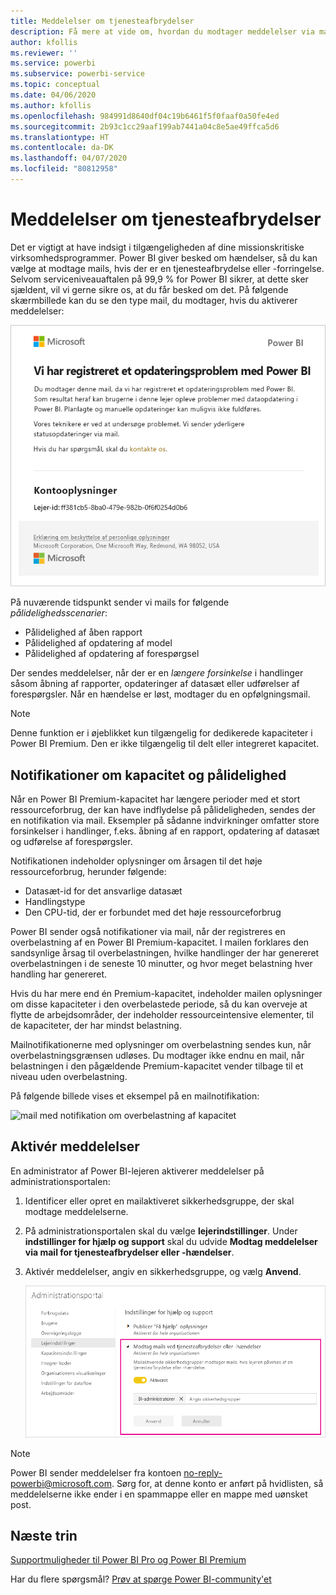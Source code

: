 ```yaml
---
title: Meddelelser om tjenesteafbrydelser
description: Få mere at vide om, hvordan du modtager meddelelser via mail, når Power BI-tjenesten bliver forstyrret eller forringet.
author: kfollis
ms.reviewer: ''
ms.service: powerbi
ms.subservice: powerbi-service
ms.topic: conceptual
ms.date: 04/06/2020
ms.author: kfollis
ms.openlocfilehash: 984991d8640df04c19b6461f5f0faaf0a50fe4ed
ms.sourcegitcommit: 2b93c1cc29aaf199ab7441a04c8e5ae49ffca5d6
ms.translationtype: HT
ms.contentlocale: da-DK
ms.lasthandoff: 04/07/2020
ms.locfileid: "80812958"
---
```

# <a name="service-interruption-notifications"></a>Meddelelser om tjenesteafbrydelser

Det er vigtigt at have indsigt i tilgængeligheden af dine missionskritiske virksomhedsprogrammer. Power BI giver besked om hændelser, så du kan vælge at modtage mails, hvis der er en tjenesteafbrydelse eller -forringelse. Selvom serviceniveauaftalen på 99,9 % for Power BI sikrer, at dette sker sjældent, vil vi gerne sikre os, at du får besked om det. På følgende skærmbillede kan du se den type mail, du modtager, hvis du aktiverer meddelelser:

![Meddelelse via mail om opdatering](media/service-interruption-notifications/refresh-notification-email.png)

På nuværende tidspunkt sender vi mails for følgende _pålidelighedsscenarier_:

- Pålidelighed af åben rapport
- Pålidelighed af opdatering af model
- Pålidelighed af opdatering af forespørgsel

Der sendes meddelelser, når der er en _længere forsinkelse_ i handlinger såsom åbning af rapporter, opdateringer af datasæt eller udførelser af forespørgsler. Når en hændelse er løst, modtager du en opfølgningsmail.

> [!NOTE]
> Denne funktion er i øjeblikket kun tilgængelig for dedikerede kapaciteter i Power BI Premium. Den er ikke tilgængelig til delt eller integreret kapacitet.

## <a name="capacity-and-reliability-notifications"></a>Notifikationer om kapacitet og pålidelighed

Når en Power BI Premium-kapacitet har længere perioder med et stort ressourceforbrug, der kan have indflydelse på pålideligheden, sendes der en notifikation via mail. Eksempler på sådanne indvirkninger omfatter store forsinkelser i handlinger, f.eks. åbning af en rapport, opdatering af datasæt og udførelse af forespørgsler. 

Notifikationen indeholder oplysninger om årsagen til det høje ressourceforbrug, herunder følgende:

* Datasæt-id for det ansvarlige datasæt
* Handlingstype
* Den CPU-tid, der er forbundet med det høje ressourceforbrug

Power BI sender også notifikationer via mail, når der registreres en overbelastning af en Power BI Premium-kapacitet. I mailen forklares den sandsynlige årsag til overbelastningen, hvilke handlinger der har genereret overbelastningen i de seneste 10 minutter, og hvor meget belastning hver handling har genereret. 

Hvis du har mere end én Premium-kapacitet, indeholder mailen oplysninger om disse kapaciteter i den overbelastede periode, så du kan overveje at flytte de arbejdsområder, der indeholder ressourceintensive elementer, til de kapaciteter, der har mindst belastning.

Mailnotifikationerne med oplysninger om overbelastning sendes kun, når overbelastningsgrænsen udløses. Du modtager ikke endnu en mail, når belastningen i den pågældende Premium-kapacitet vender tilbage til et niveau uden overbelastning.

På følgende billede vises et eksempel på en mailnotifikation:


![mail med notifikation om overbelastning af kapacitet](media/service-interruption-notifications/refresh-notification-email-2.png)


## <a name="enable-notifications"></a>Aktivér meddelelser

En administrator af Power BI-lejeren aktiverer meddelelser på administrationsportalen:

1. Identificer eller opret en mailaktiveret sikkerhedsgruppe, der skal modtage meddelelserne.

1. På administrationsportalen skal du vælge **lejerindstillinger**. Under **indstillinger for hjælp og support** skal du udvide **Modtag meddelelser via mail for tjenesteafbrydelser eller -hændelser**.

1. Aktivér meddelelser, angiv en sikkerhedsgruppe, og vælg **Anvend**.

    ![Aktivér tjenestemeddelelser](media/service-interruption-notifications/enable-notifications.png)

> [!NOTE]
> Power BI sender meddelelser fra kontoen no-reply-powerbi@microsoft.com. Sørg for, at denne konto er anført på hvidlisten, så meddelelserne ikke ender i en spammappe eller en mappe med uønsket post.

## <a name="next-steps"></a>Næste trin

[Supportmuligheder til Power BI Pro og Power BI Premium](service-support-options.md)

Har du flere spørgsmål? [Prøv at spørge Power BI-community'et](https://community.powerbi.com/)

